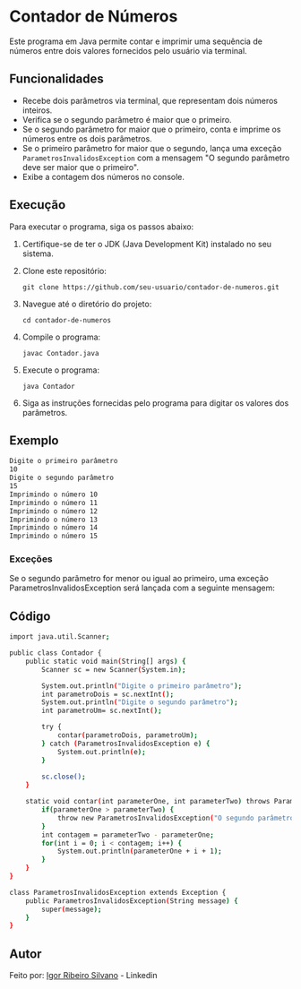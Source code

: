 # Contador de Números

Este programa em Java permite contar e imprimir uma sequência de números entre dois valores fornecidos pelo usuário via terminal.

## Funcionalidades

- Recebe dois parâmetros via terminal, que representam dois números inteiros.
- Verifica se o segundo parâmetro é maior que o primeiro.
- Se o segundo parâmetro for maior que o primeiro, conta e imprime os números entre os dois parâmetros.
- Se o primeiro parâmetro for maior que o segundo, lança uma exceção `ParametrosInvalidosException` com a mensagem "O segundo parâmetro deve ser maior que o primeiro".
- Exibe a contagem dos números no console.

## Execução

Para executar o programa, siga os passos abaixo:

1. Certifique-se de ter o JDK (Java Development Kit) instalado no seu sistema.

2. Clone este repositório:

    ```
    git clone https://github.com/seu-usuario/contador-de-numeros.git
    ```

3. Navegue até o diretório do projeto:

    ```
    cd contador-de-numeros
    ```

4. Compile o programa:

    ```
    javac Contador.java
    ```

5. Execute o programa:

    ```
    java Contador
    ```

6. Siga as instruções fornecidas pelo programa para digitar os valores dos parâmetros.

## Exemplo

```bash
Digite o primeiro parâmetro
10
Digite o segundo parâmetro
15
Imprimindo o número 10
Imprimindo o número 11
Imprimindo o número 12
Imprimindo o número 13
Imprimindo o número 14
Imprimindo o número 15
```
### Exceções
Se o segundo parâmetro for menor ou igual ao primeiro, uma exceção ParametrosInvalidosException será lançada com a seguinte mensagem:

## Código
```bash
import java.util.Scanner;

public class Contador {
    public static void main(String[] args) {
        Scanner sc = new Scanner(System.in);

        System.out.println("Digite o primeiro parâmetro");
        int parametroDois = sc.nextInt();
        System.out.println("Digite o segundo parâmetro");
        int parametroUm= sc.nextInt();

        try {
            contar(parametroDois, parametroUm);
        } catch (ParametrosInvalidosException e) {
            System.out.println(e);
        }
        
        sc.close();
    }

    static void contar(int parameterOne, int parameterTwo) throws ParametrosInvalidosException {
        if(parameterOne > parameterTwo) {
            throw new ParametrosInvalidosException("O segundo parâmetro deve ser maior que o primeiro");
        }
        int contagem = parameterTwo - parameterOne;
        for(int i = 0; i < contagem; i++) {
            System.out.println(parameterOne + i + 1);
        }
    }
}

class ParametrosInvalidosException extends Exception {
    public ParametrosInvalidosException(String message) {
        super(message);
    }
}
```
## Autor 
Feito por: [Igor Ribeiro Silvano](https://www.linkedin.com/in/igor-ribeiro-silvano-2a91011bb/) - Linkedin
